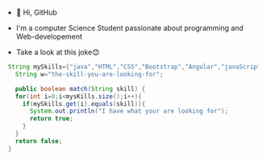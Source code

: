 - 👋 Hi, GitHub
-  I'm a computer Science Student passionate about programming and Web-developement

  
  - Take a  look at this joke😊

   ``` java
    String mySkills={"java","HTML","CSS","Bootstrap","Angular","javaScript"};
      String w="the-skill-you-are-looking-for";

      public boolean match(String skill) {
      for(int i=0;i<mysKills.size();i++){
        if(mySkills.get(i).equals(skill)){
          System.out.println("I have what your are looking for");
          return true;
        }
      }
      return false;
    }


   ```
   
<!---
Archange Mbah is a ✨ special ✨ repository because its `README.md` (this file) appears on your GitHub profile.
You can click the Preview link to take a look at your changes.
--->

